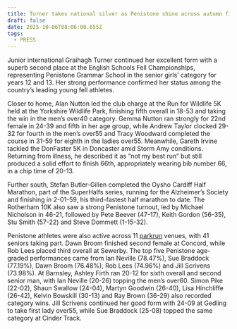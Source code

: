 ```yaml
---
title: Turner takes national silver as Penistone shine across autumn fixtures
draft: false
date: 2025-10-06T08:06:08.655Z
tags:
  - PRESS
---
```

Junior international Graihagh Turner continued her excellent form with a superb second place at the English Schools Fell Championships, representing Penistone Grammar School in the senior girls’ category for years 12 and 13. Her strong performance confirmed her status among the country’s leading young fell athletes. 

Closer to home, Alan Nutton led the club charge at the Run for Wildlife 5K held at the Yorkshire Wildlife Park, finishing fifth overall in 18-53 and taking the win in the men’s over40 category. Gemma Nutton ran strongly for 22nd female in 24-39 and fifth in her age group, while Andrew Taylor clocked 29-32 for fourth in the men’s over55 and Tracy Woodward completed the course in 31-59 for eighth in the ladies over55. Meanwhile, Gareth Irvine tackled the DonFaster 5K in Doncaster amid Storm Amy conditions. Returning from illness, he described it as “not my best run” but still produced a solid effort to finish 66th, appropriately wearing bib number 66, in a chip time of 20-13.

Further south, Stefan Butler-Gillen completed the Oysho Cardiff Half Marathon, part of the SuperHalfs series, running for the Alzheimer’s Society and finishing in 2-01-59, his third-fastest half marathon to date. The Rotherham 10K also saw a strong Penistone turnout, led by Michael Nicholson in 46-21, followed by Pete Beever (47-17), Keith Gordon (56-35), Stu Smith (57-22) and Steve Dommett (1-15-32). 

Penistone athletes were also active across 11 [parkrun](https://results.pfrac.co.uk/parkrun-2025/2025-10-04) venues, with 41 seniors taking part. Dawn Broom finished second female at Concord, while Rob Lees placed third overall at Sewerby. The top five Penistone age-graded performances came from Ian Neville (78.47%), Sue Braddock (77.19%), Dawn Broom (76.48%), Rob Lees (74.96%) and Jill Scrivens (73.98%). At Barnsley, Ashley Firth ran 20-12 for sixth overall and second senior man, with Ian Neville (20-26) topping the men’s over60. Simon Pike (22-02), Shaun Swallow (24-04), Martyn Goodwin (26-40), Lisa Hinchliffe (26-42), Kelvin Bowskill (30-13) and Ray Brown (36-29) also recorded category wins. Jill Scrivens continued her good form with 24-09 at Gedling to take first lady over55, while Sue Braddock (25-08) topped the same category at Cinder Track.